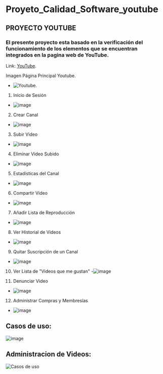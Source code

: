 # Proyeto_Calidad_Software_youtube

## PROYECTO YOUTUBE

### El presente proyecto esta basado en la verificación del funcionamiento de los elementos que se encuentran integrados en la pagina web de YouTube.

Link: [YouTube](https://www.youtube.com/).

Imagen Página Principal Youtube.
- ![Youtube](https://user-images.githubusercontent.com/81272105/137568942-3d6e2f0c-5ce2-48d2-9693-05b10de64c02.JPG).


1. Inicio de Sesión
- ![image](https://user-images.githubusercontent.com/92272211/138010749-3f580a55-57ed-44eb-9b6b-45de2913a8bb.png)

2. Crear Canal
- ![image](https://user-images.githubusercontent.com/92272211/138010904-aa7a2c70-ad77-4e97-9052-bde80e3b8d67.png)

3. Subir Video
- ![image](https://user-images.githubusercontent.com/92272211/138010977-6f745c61-d015-4809-a58a-318cf8ab3b89.png)

4. Eliminar Video Subido
- ![image](https://user-images.githubusercontent.com/92272211/138011042-13096aa3-10e1-4a5d-89f4-e890e516f020.png)

5. Estadísticas del Canal
- ![image](https://user-images.githubusercontent.com/92272211/138011071-2cb11338-5a8c-4e98-a05e-300153c582c0.png)

6. Compartir Video
- ![image](https://user-images.githubusercontent.com/92272211/138011105-d0b9cc4e-6ada-465e-a4b5-14ba251e524c.png)

7. Añadir Lista de Reproducción
- ![image](https://user-images.githubusercontent.com/92272211/138011674-ca9eae6e-91e0-49d9-b7ba-182fde0638e9.png)

8. Ver Historial de Videos
- ![image](https://user-images.githubusercontent.com/92272211/138011275-7f1a6b47-67b3-42ae-bcbd-39e5e5ce448a.png)

9. Quitar Suscripción de un Canal
- ![image](https://user-images.githubusercontent.com/92272211/138011353-ee1988df-72a8-4315-a289-8ad67e9696c2.png)

10. Ver Lista de "Videos que me gustan"
-![image](https://user-images.githubusercontent.com/92272211/138011598-3265d5ec-1edd-49bf-bed9-73f6175fe5e4.png)

11. Denunciar Video 
- ![image](https://user-images.githubusercontent.com/92272211/138011410-91269588-b6b5-4940-a215-1d4f1b367917.png)

12. Administrar Compras y Membresías

- ![image](https://user-images.githubusercontent.com/92272211/138011427-0b1bf2f2-03d0-43a3-882f-2255932fe9b8.png)


## Casos de uso:
![image](https://user-images.githubusercontent.com/92272211/138010403-f598e210-538c-46fb-8113-7cc35f23a63d.png)

## Administracion de Videos:
![Casos de uso](https://user-images.githubusercontent.com/81272105/138012246-246c0de3-990e-4dae-a4d3-255d9153aadf.JPG)




